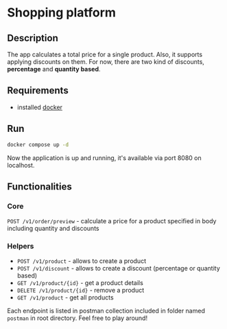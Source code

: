 # Shopping platform 

## Description
The app calculates a total price for a single product. Also, it supports applying discounts on them. For now, there are two kind of discounts, **percentage** and **quantity based**.


## Requirements
- installed [docker](https://www.docker.com/)

## Run
```bash
docker compose up -d 
```

Now the application is up and running, it's available via port 8080 on localhost. 

## Functionalities
### Core
`POST /v1/order/preview` - calculate a price for a product specified in body including quantity and discounts

### Helpers
- `POST /v1/product` - allows to create a product 
- `POST /v1/discount` - allows to create a discount (percentage or quantity based)
- `GET /v1/product/{id}` - get a product details 
- `DELETE /v1/product/{id}` - remove a product
- `GET /v1/product` - get all products

Each endpoint is listed in postman collection included in folder named `postman` in root directory. Feel free to play around!

